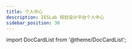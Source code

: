 ```yaml
---
title: 个人中心
description: IESLab 规划设计平台个人中心
sidebar_position: 30
---
```




import DocCardList from '@theme/DocCardList';

<DocCardList />